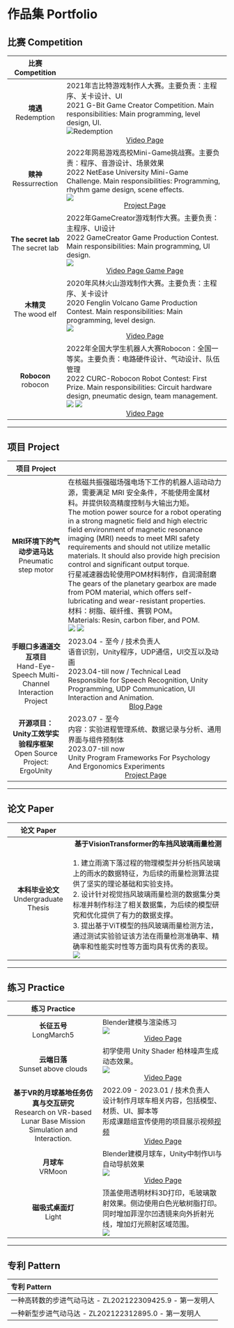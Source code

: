 # 作品集 Portfolio

## 比赛 Competition

| 比赛 Competition |            |
| :---------------------------------------------: | :-------------------------------------------------- |
|        **境遇**  <br /> Redemption        | 2021年吉比特游戏制作人大赛。主要负责：主程序、关卡设计、UI<br />2021 G-Bit Game Creator Competition. Main responsibilities: Main programming, level design, UI.<br /> ![Redemption](../../../../img/Portfolio/Redemption.jpg)  <br /> <center><a href="https://www.bilibili.com/video/BV1RT411H7tK/?share_source=copy_web&vd_source=74ebe4f9a61d63ea513707463ca0d86f" class="btn btn-default btn-sm" role="button">Video Page </a></center> |
|      **赎神**  <br /> Ressurrection      | 2022年网易游戏高校Mini-Game挑战赛。主要负责：程序、音游设计、场景效果<br />2022 NetEase University Mini-Game Challenge. Main responsibilities: Programming, rhythm game design, scene effects. <br /> ![](https://academy.fp.ps.netease.com/file/635a1260cbe51b63beef9af2OtOiwwaS04?fop=imageView/2/w/800)  <br /> <center><a href="https://game.academy.163.com/event/mg-2022?page=works&id=2714" class="btn btn-default btn-sm" role="button">Project Page </a></center>|
| **The secret lab**  <br /> The secret lab | 2022年GameCreator游戏制作大赛。主要负责：主程序、UI设计<br />2022 GameCreator Game Production Contest. Main responsibilities: Main programming, UI design. <br /> ![](../../../../img/Portfolio/SecretLab.jpg)  <br /> <center><a href="https://www.bilibili.com/video/BV1Fz4y1q7e9/?share_source=copy_web&vd_source=74ebe4f9a61d63ea513707463ca0d86f" class="btn btn-default btn-sm" role="button">Video Page </a><a href="https://www.gamecreator.com.cn/work/det/550?reid=8250" class="btn btn-default btn-sm" role="button">Game Page </a></center>|
|      **木精灵**  <br /> The wood elf      | 2020年风林火山游戏制作大赛。主要负责：主程序、关卡设计<br />2020 Fenglin Volcano Game Production Contest. Main responsibilities: Main programming, level design. <br /> ![](../../../../img/Portfolio/WoodElf.jpg)  <br /> <center> <a href="https://www.bilibili.com/video/BV1om4y117b9/?share_source=copy_web&vd_source=74ebe4f9a61d63ea513707463ca0d86f" class="btn btn-default btn-sm" role="button">Video Page </a> </center>|
|        **Robocon**  <br /> robocon        | 2022年全国大学生机器人大赛Robocon：全国一等奖。主要负责：电路硬件设计、气动设计、队伍管理<br />2022 CURC-Robocon Robot Contest: First Prize. Main responsibilities: Circuit hardware design, pneumatic design, team management. <br /> ![](../../../../img/Portfolio/Pangolin.jpg)  ![](../../../../img/Portfolio/RCWinPhoto.jpg) <br /> <center> <a href="https://www.bilibili.com/video/BV1pV4y1V7vp/?share_source=copy_web&vd_source=74ebe4f9a61d63ea513707463ca0d86f" class="btn btn-default btn-sm" role="button">Video Page </a> </center>|

***

## 项目 Project

|项目 Project |             |
| :------------------------------------: | :---------------------------------------------- |
|              **MRI环境下的气动步进马达** <br /> Pneumatic step motor              | 在核磁共振强磁场强电场下工作的机器人运动动力源，需要满足 MRI 安全条件，不能使用金属材料。并提供较高精度控制与大输出力矩。<br />The motion power source for a robot operating in a strong magnetic field and high electric field environment of magnetic resonance imaging (MRI) needs to meet MRI safety requirements and should not utilize metallic materials. It should also provide high precision control and significant output torque.<br />行星减速器齿轮使用POM材料制作，自润滑耐磨<br />The gears of the planetary gearbox are made from POM material, which offers self-lubricating and wear-resistant properties.  <br /> 材料：树脂、碳纤维、赛钢 POM。<br />Materials: Resin, carbon fiber, and POM.<br />![](../../../../../img/Tch/Step_Motor_0.png) ![](../../../../../img/Tch/Step_Motor_1.png) |
| **手眼口多通道交互项目** <br /> Hand-Eye-Speech Multi-Channel Interaction Project | 2023.04 - 至今 / 技术负责人<br /> 语音识别，Unity程序，UDP通信，UI交互以及动画 <br />2023.04-till now / Technical Lead<br />Responsible for Speech Recognition, Unity Programming, UDP Communication, UI Interaction and Animation.<br><center> <a href="https://kannmu.github.io/2023/08/27/VoiceRecognition/" class="btn btn-default btn-sm" role="button">Blog Page </a> </center>|
|     **开源项目：Unity工效学实验程序框架**<br />Open Source Project: ErgoUnity     | 2023.07 - 至今<br /> 内容：实验进程管理系统、数据记录与分析、通用界面与组件预制体 <br />2023.07-till now<br />Unity Program Frameworks For Psychology And Ergonomics Experiments <br /> <center><a href="https://github.com/Kannmu/ErgoLabUnity" class="btn btn-default btn-sm" role="button">Project Page </a></center>|

***

## 论文 Paper

|    论文 Paper |     |
| :---------------------: | :--------------------------------- |
| **本科毕业论文** <br /> Undergraduate Thesis | **<center> 基于VisionTransformer的车挡风玻璃雨量检测 </center>** <br /> 1. 建立雨滴下落过程的物理模型并分析挡风玻璃上的雨水的数据特征，为后续的雨量检测算法提供了坚实的理论基础和实验支持。<br />2. 设计针对视觉挡风玻璃雨量检测的数据集分类标准并制作标注了相关数据集，为后续的模型研究和优化提供了有力的数据支撑。<br />3. 提出基于ViT模型的挡风玻璃雨量检测方法，通过测试实验验证该方法在雨量检测准确率、精确率和性能实时性等方面均具有优秀的表现。<br /> ![](../../../../../img/Portfolio/VisionTransformer.png) |

***

## 练习 Practice

|     练习 Practice        |                 |
| :----------------: | :---------------------|
| **长征五号** <br /> LongMarch5   | Blender建模与渲染练习<br /> ![](../../../../img/Portfolio/LongMarch5.jpg)  <br /> <center> <a href="https://www.bilibili.com/video/BV1ZP411U7uA/?share_source=copy_web&vd_source=74ebe4f9a61d63ea513707463ca0d86f" class="btn btn-default btn-sm" role="button">Video Page </a> </center>|
|**云端日落** <br /> Sunset above clouds  | 初学使用 Unity Shader 柏林噪声生成动态效果。<br /> ![](../../../../img/Portfolio/Sunset_Above_Cloud.jpg)  <br /><center> <a href="https://www.bilibili.com/video/BV16c411n7HT/?share_source=copy_web&vd_source=74ebe4f9a61d63ea513707463ca0d86f" class="btn btn-default btn-sm" role="button">Video Page </a> </center>|
| **基于VR的月球基地任务仿真与交互研究**<br />Research on VR-based Lunar Base Mission Simulation and Interaction. | 2022.09 - 2023.01 / 技术负责人<br /> 设计制作月球车相关内容，包括模型、材质、UI、脚本等<br />形成课题组宣传使用的项目展示视频[视频](https://pan.baidu.com/s/1igaP4BJZajo5akteMqAluw?pwd=geka)  <br /> <center> <a href="https://pan.baidu.com/s/1igaP4BJZajo5akteMqAluw?pwd=geka" class="btn btn-default btn-sm" role="button">Video Page </a> </center> |
|**月球车** <br /> VRMoon   | Blender建模月球车，Unity中制作UI与自动导航效果<br /> ![](../../../../img/Portfolio/VRMoon.jpg)  <br /> <center> <a href="https://www.bilibili.com/video/BV1GT411p7pz/?share_source=copy_web&vd_source=74ebe4f9a61d63ea513707463ca0d86f" class="btn btn-default btn-sm" role="button">Video Page </a> </center>|
|**磁吸式桌面灯** <br /> Light  | 顶盖使用透明材料3D打印，毛玻璃散射效果。侧边使用白色光敏树脂打印。同时增加菲涅尔凹透镜来向外折射光线，增加灯光照射区域范围。<br /> ![](../../../../../img/Tch/Light_3.png)|

***

## 专利 Pattern

| **专利 Pattern**                                    |
| :-------------------------------------------------------- |
| 一种高转数的步进气动马达 - ZL202122309425.9 -  第一发明人 |
| 一种新型步进气动马达 -  ZL202122312895.0 -  第一发明人    |
